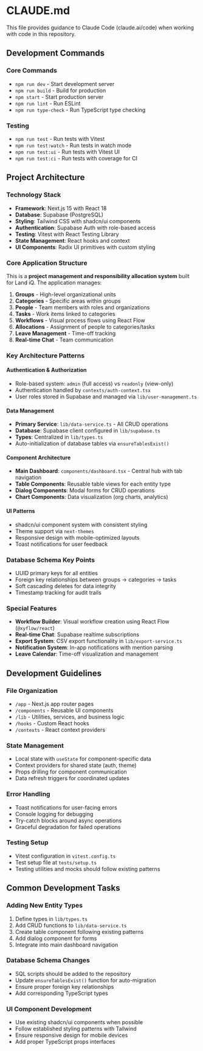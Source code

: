 # CLAUDE.md

This file provides guidance to Claude Code (claude.ai/code) when working with code in this repository.

## Development Commands

### Core Commands
- `npm run dev` - Start development server
- `npm run build` - Build for production
- `npm start` - Start production server
- `npm run lint` - Run ESLint
- `npm run type-check` - Run TypeScript type checking

### Testing
- `npm run test` - Run tests with Vitest
- `npm run test:watch` - Run tests in watch mode
- `npm run test:ui` - Run tests with Vitest UI
- `npm run test:ci` - Run tests with coverage for CI

## Project Architecture

### Technology Stack
- **Framework**: Next.js 15 with React 18
- **Database**: Supabase (PostgreSQL)
- **Styling**: Tailwind CSS with shadcn/ui components
- **Authentication**: Supabase Auth with role-based access
- **Testing**: Vitest with React Testing Library
- **State Management**: React hooks and context
- **UI Components**: Radix UI primitives with custom styling

### Core Application Structure

This is a **project management and responsibility allocation system** built for Land iQ. The application manages:

1. **Groups** - High-level organizational units
2. **Categories** - Specific areas within groups 
3. **People** - Team members with roles and organizations
4. **Tasks** - Work items linked to categories
5. **Workflows** - Visual process flows using React Flow
6. **Allocations** - Assignment of people to categories/tasks
7. **Leave Management** - Time-off tracking
8. **Real-time Chat** - Team communication

### Key Architecture Patterns

#### Authentication & Authorization
- Role-based system: `admin` (full access) vs `readonly` (view-only)
- Authentication handled by `contexts/auth-context.tsx`
- User roles stored in Supabase and managed via `lib/user-management.ts`

#### Data Management
- **Primary Service**: `lib/data-service.ts` - All CRUD operations
- **Database**: Supabase client configured in `lib/supabase.ts`
- **Types**: Centralized in `lib/types.ts`
- Auto-initialization of database tables via `ensureTablesExist()`

#### Component Architecture
- **Main Dashboard**: `components/dashboard.tsx` - Central hub with tab navigation
- **Table Components**: Reusable table views for each entity type
- **Dialog Components**: Modal forms for CRUD operations
- **Chart Components**: Data visualization (org charts, analytics)

#### UI Patterns
- shadcn/ui component system with consistent styling
- Theme support via `next-themes`
- Responsive design with mobile-optimized layouts
- Toast notifications for user feedback

### Database Schema Key Points
- UUID primary keys for all entities
- Foreign key relationships between groups → categories → tasks
- Soft cascading deletes for data integrity
- Timestamp tracking for audit trails

### Special Features
- **Workflow Builder**: Visual workflow creation using React Flow (`@xyflow/react`)
- **Real-time Chat**: Supabase realtime subscriptions
- **Export System**: CSV export functionality in `lib/export-service.ts`
- **Notification System**: In-app notifications with mention parsing
- **Leave Calendar**: Time-off visualization and management

## Development Guidelines

### File Organization
- `/app` - Next.js app router pages
- `/components` - Reusable UI components
- `/lib` - Utilities, services, and business logic
- `/hooks` - Custom React hooks
- `/contexts` - React context providers

### State Management
- Local state with `useState` for component-specific data
- Context providers for shared state (auth, theme)
- Props drilling for component communication
- Data refresh triggers for coordinated updates

### Error Handling
- Toast notifications for user-facing errors
- Console logging for debugging
- Try-catch blocks around async operations
- Graceful degradation for failed operations

### Testing Setup
- Vitest configuration in `vitest.config.ts`
- Test setup file at `tests/setup.ts`
- Testing utilities and mocks should follow existing patterns

## Common Development Tasks

### Adding New Entity Types
1. Define types in `lib/types.ts`
2. Add CRUD functions to `lib/data-service.ts`
3. Create table component following existing patterns
4. Add dialog component for forms
5. Integrate into main dashboard navigation

### Database Schema Changes
- SQL scripts should be added to the repository
- Update `ensureTablesExist()` function for auto-migration
- Ensure proper foreign key relationships
- Add corresponding TypeScript types

### UI Component Development
- Use existing shadcn/ui components when possible
- Follow established styling patterns with Tailwind
- Ensure responsive design for mobile devices
- Add proper TypeScript props interfaces